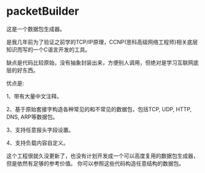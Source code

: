 # packetBuilder
这是一个数据包生成器。

是我几年前为了验证之前学的TCP/IP原理，CCNP(思科高级网络工程师)相关底层知识而写的一个C语言开发的工具。

缺点是代码比较原始，没有抽象封装出来，方便别人调用，但绝对是学习互联网底层的好东西。

优点是:

1、带有大量中文注释。

2、基于原始套接字构造各种常见的和不常见的数据包，包括TCP, UDP, HTTP, DNS, ARP等数据包。

3、支持任意报头字段设置。

4、支持负载内容自定义。

这个工程很就久没更新了，也没有计划开发成一个可以高度复用的数据包生成器，但是依然有足够的参考价值。
你可以参照这些代码构造任意结构的数据包。
